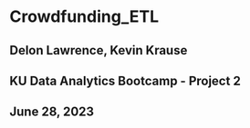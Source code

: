 # Crowdfunding_ETL
##  Delon Lawrence, Kevin Krause
##  KU Data Analytics Bootcamp - Project 2
##  June 28, 2023

